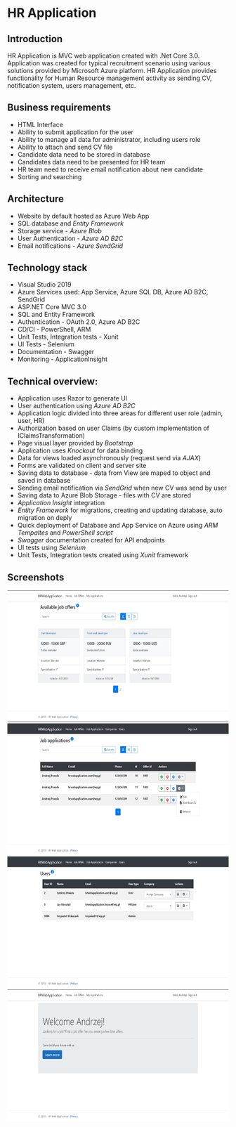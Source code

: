 # HR Application

## Introduction 
HR Application is MVC web application created with .Net Core 3.0. Application was created for typical recruitment scenario using various solutions provided by Microsoft Azure platform. HR Application provides functionality for Human Resource management activity as sending CV, notification system, users management, etc.

## Business requirements
* HTML Interface
* Ability to submit application for the user
* Ability to manage all data for administrator, including users role 
* Ability to attach and send CV file
* Candidate data need to be stored in database
* Candidates data need to be presented for HR team 
* HR team need to receive email notification about new candidate
* Sorting and searching

## Architecture
* Website by default hosted as Azure Web App
* SQL database and *Entity Framework*
* Storage service - *Azure Blob*
* User Authentication - *Azure AD B2C*
* Email notifications - *Azure SendGrid*

## Technology stack
* Visual Studio 2019
* Azure Services used: App Service, Azure SQL DB, Azure AD B2C, SendGrid
* ASP.NET Core MVC 3.0
* SQL and Entity Framework
* Authentication - OAuth 2.0, Azure AD B2C
* CD/CI - PowerShell, ARM
* Unit Tests, Integration tests - Xunit
* UI Tests - Selenium
* Documentation - Swagger
* Monitoring - ApplicationInsight

## Technical overview:
* Application uses Razor to generate UI
* User authentication using *Azure AD B2C*
* Application logic divided into three areas for different user role (admin, user, HR)
* Authorization based on user Claims (by custom implementation of IClaimsTransformation)
* Page visual layer provided by *Bootstrap*
* Application uses *Knockout* for data binding
* Data for views loaded asynchronously (request send via *AJAX*)
* Forms are validated on client and server site
* Saving data to database - data from View are maped to object and saved in database 
* Sending email notification via *SendGrid* when new CV was send by user
* Saving data to Azure Blob Storage -  files with CV are stored
* *Application Insight* integration
* *Entity Framework* for migrations, creating and updating database, auto migration on deply
* Quick deployment of Database and App Service on Azure using *ARM Tempaltes* and *PowerShell script*
* *Swagger* documentation created for API endpoints
* UI tests using *Selenium*
* Unit Tests, Integration tests created using *Xunit* framework

## Screenshots

<p align="center">
  <img src="/Demo/s1.jpg" width="600" height="300">
  <img src="/Demo/s2.jpg" width="600" height="300">
  <img src="/Demo/s3.jpg" width="600" height="300">
  <img src="/Demo/s4.jpg" width="600" height="300">
</p>


